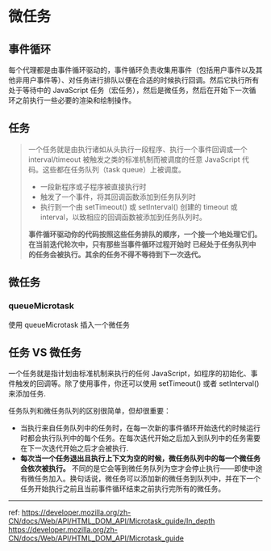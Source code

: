 # 微任务
## 事件循环 
每个代理都是由事件循环驱动的，事件循环负责收集用事件（包括用户事件以及其他非用户事件等）、对任务进行排队以便在合适的时候执行回调。然后它执行所有处于等待中的 JavaScript 任务（宏任务），然后是微任务，然后在开始下一次循环之前执行一些必要的渲染和绘制操作。


## 任务
> 一个任务就是由执行诸如从头执行一段程序、执行一个事件回调或一个 interval/timeout 被触发之类的标准机制而被调度的任意 JavaScript 代码。这些都在任务队列（task queue）上被调度。
> * 一段新程序或子程序被直接执行时
> * 触发了一个事件，将其回调函数添加到任务队列时
> * 执行到一个由 setTimeout() 或 setInterval() 创建的 timeout 或 interval，以致相应的回调函数被添加到任务队列时。
> 
> __事件循环驱动你的代码按照这些任务排队的顺序，一个接一个地处理它们。在当前迭代轮次中，只有那些当事件循环过程开始时 已经处于任务队列中 的任务会被执行。其余的任务不得不等待到下一次迭代。__


## 微任务
### queueMicrotask
使用 queueMicrotask 插入一个微任务

## 任务 VS 微任务
一个任务就是指计划由标准机制来执行的任何 JavaScript，如程序的初始化、事件触发的回调等。除了使用事件，你还可以使用 setTimeout() 或者 setInterval() 来添加任务.

任务队列和微任务队列的区别很简单，但却很重要：

* 当执行来自任务队列中的任务时，在每一次新的事件循环开始迭代的时候运行时都会执行队列中的每个任务。在每次迭代开始之后加入到队列中的任务需要在下一次迭代开始之后才会被执行.
* __每次当一个任务退出且执行上下文为空的时候，微任务队列中的每一个微任务会依次被执行。__ 不同的是它会等到微任务队列为空才会停止执行——即使中途有微任务加入。换句话说，微任务可以添加新的微任务到队列中，并在下一个任务开始执行之前且当前事件循环结束之前执行完所有的微任务。



---
ref: 
https://developer.mozilla.org/zh-CN/docs/Web/API/HTML_DOM_API/Microtask_guide/In_depth 
https://developer.mozilla.org/zh-CN/docs/Web/API/HTML_DOM_API/Microtask_guide
